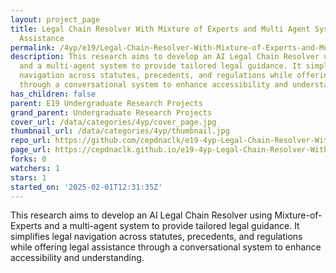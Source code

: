 ```yaml
---
layout: project_page
title: Legal Chain Resolver With Mixture of Experts and Multi Agent System for Legal
  Assistance
permalink: /4yp/e19/Legal-Chain-Resolver-With-Mixture-of-Experts-and-Multi-Agent-System-for-Legal-Assistance/
description: This research aims to develop an AI Legal Chain Resolver using Mixture-of-Experts
  and a multi-agent system to provide tailored legal guidance. It simplifies legal
  navigation across statutes, precedents, and regulations while offering legal assistance
  through a conversational system to enhance accessibility and understanding.
has_children: false
parent: E19 Undergraduate Research Projects
grand_parent: Undergraduate Research Projects
cover_url: /data/categories/4yp/cover_page.jpg
thumbnail_url: /data/categories/4yp/thumbnail.jpg
repo_url: https://github.com/cepdnaclk/e19-4yp-Legal-Chain-Resolver-With-Mixture-of-Experts-and-Multi-Agent-System-for-Legal-Assistance
page_url: https://cepdnaclk.github.io/e19-4yp-Legal-Chain-Resolver-With-Mixture-of-Experts-and-Multi-Agent-System-for-Legal-Assistance
forks: 0
watchers: 1
stars: 1
started_on: '2025-02-01T12:31:35Z'
---
```


This research aims to develop an AI Legal Chain Resolver using Mixture-of-Experts and a multi-agent system to provide tailored legal guidance. It simplifies legal navigation across statutes, precedents, and regulations while offering legal assistance through a conversational system to enhance accessibility and understanding.